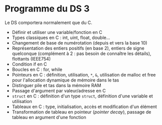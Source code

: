 # Programme du DS 3

Le DS comportera normalement que du C.

- Définir et utiliser une variable/fonction en C
- Types classiques en C : int, uint, float, double...
- Changement de base de numérotation (depuis et vers la base 10)
- Représentation des entiers positifs (en base 2), entiers de signe quelconque (complément à 2 : pas besoin de connaître les détails), flottants (IEEE754)  
- Condition if en C  
- Boucles en C : for, while  
- Pointeurs en C : définition, utilisation, `*`, `&`, utilisation de malloc et free pour l'allocation dynamique de mémoire dans le tas  
- Distinguer pile et tas dans la mémoire RAM  
- Passage d'argument par valeur/adresse en C
- `struct` en C : définition d'un type `struct`, définition d'une variable et utilisation  
- Tableaux en C : type, initialisation, accès et modification d'un élément  
- Transformation de tableau en pointeur (*pointer decay*), passage de tableau en argument d'une fonction
 